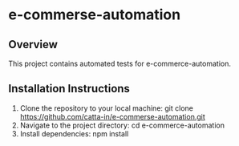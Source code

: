 # e-commerse-automation

## Overview
This project contains automated tests for e-commerce-automation.

## Installation Instructions
1. Clone the repository to your local machine:
git clone https://github.com/catta-in/e-commerse-automation.git
2. Navigate to the project directory:
cd e-commerce-automation
3. Install dependencies:
npm install

